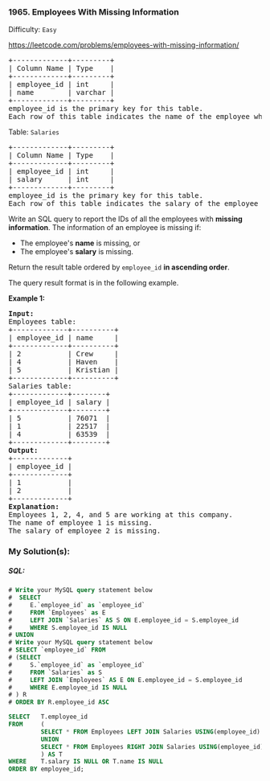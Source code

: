 ### 1965. Employees With Missing Information

Difficulty: `Easy`

https://leetcode.com/problems/employees-with-missing-information/


<pre>+-------------+---------+
| Column Name | Type    |
+-------------+---------+
| employee_id | int     |
| name        | varchar |
+-------------+---------+
employee_id is the primary key for this table.
Each row of this table indicates the name of the employee whose ID is employee_id.
</pre>
<p>Table: <code>Salaries</code></p>
<pre>+-------------+---------+
| Column Name | Type    |
+-------------+---------+
| employee_id | int     |
| salary      | int     |
+-------------+---------+
employee_id is the primary key for this table.
Each row of this table indicates the salary of the employee whose ID is employee_id.
</pre>
<p>Write an SQL query to report the IDs of all the employees with <strong>missing information</strong>. The information of an employee is missing if:</p>
<ul>
	<li>The employee's <strong>name</strong> is missing, or</li>
	<li>The employee's <strong>salary</strong> is missing.</li>
</ul>
<p>Return the result table ordered by <code>employee_id</code> <strong>in ascending order</strong>.</p>
<p>The query result format is in the following example.</p>
<p><strong class="example">Example 1:</strong></p>
<pre><strong>Input:</strong> 
Employees table:
+-------------+----------+
| employee_id | name     |
+-------------+----------+
| 2           | Crew     |
| 4           | Haven    |
| 5           | Kristian |
+-------------+----------+
Salaries table:
+-------------+--------+
| employee_id | salary |
+-------------+--------+
| 5           | 76071  |
| 1           | 22517  |
| 4           | 63539  |
+-------------+--------+
<strong>Output:</strong> 
+-------------+
| employee_id |
+-------------+
| 1           |
| 2           |
+-------------+
<strong>Explanation:</strong> 
Employees 1, 2, 4, and 5 are working at this company.
The name of employee 1 is missing.
The salary of employee 2 is missing.
</pre>

### My Solution(s):

##### SQL:

```sql
# Write your MySQL query statement below
#  SELECT 
#     E.`employee_id` as `employee_id`
#     FROM `Employees` as E
#     LEFT JOIN `Salaries` AS S ON E.employee_id = S.employee_id 
#     WHERE S.employee_id IS NULL
# UNION
# Write your MySQL query statement below
# SELECT `employee_id` FROM
# (SELECT 
#     S.`employee_id` as `employee_id`
#     FROM `Salaries` as S
#     LEFT JOIN `Employees` AS E ON E.employee_id = S.employee_id 
#     WHERE E.employee_id IS NULL
# ) R
# ORDER BY R.employee_id ASC

SELECT   T.employee_id 
FROM     (
         SELECT * FROM Employees LEFT JOIN Salaries USING(employee_id)
         UNION
         SELECT * FROM Employees RIGHT JOIN Salaries USING(employee_id)
         ) AS T
WHERE    T.salary IS NULL OR T.name IS NULL
ORDER BY employee_id;
```
